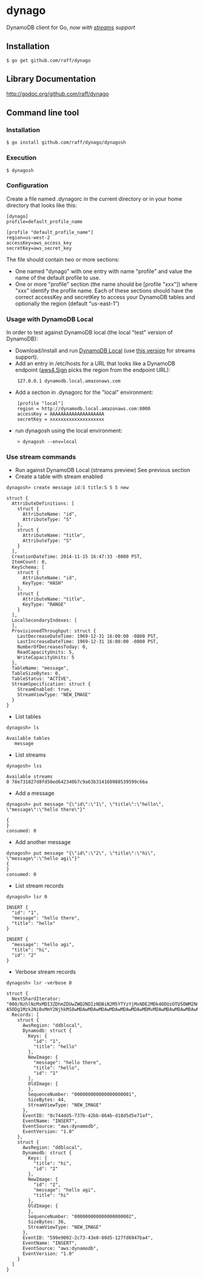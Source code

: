 dynago
======

DynamoDB client for Go,
*now with [streams](http://dynamodb-preview.s3-website-us-west-2.amazonaws.com/docs/streams-dg/About.html) support*

## Installation
    $ go get github.com/raff/dynago

## Library Documentation
http://godoc.org/github.com/raff/dynago

## Command line tool

### Installation
    $ go install github.com/raff/dynago/dynagosh
    
### Execution
    $ dynagosh

### Configuration
  Create a file named .dynagorc in the current directory or in your home directory that looks like this:

    [dynago]
    profile=default_profile_name

    [profile "default_profile_name"]
    region=us-west-2
    accessKey=aws_access_key
    secretKey=aws_secret_key
    
The file should contain two or more sections:

* One named "dynago" with one entry with name "profile" and value the name of the default profile to use.
* One or more "profile" section (the name should be [profile "xxx"]) where "xxx" identify the profile name.
Each of these sections should have the correct accessKey and secretKey to access your DynamoDB tables and optionally the region (default "us-east-1")

### Usage with DynamoDB Local

In order to test against DynamoDB local (the local "test" version of DynamoDB):
* Download/install and run [DynamoDB Local](  http://docs.aws.amazon.com/amazondynamodb/latest/developerguide/Tools.DynamoDBLocal.html)
  (use [this version](http://dynamodb-preview.s3-website-us-west-2.amazonaws.com/docs/streams-dg/About.html#RequiredToolsAndResources.DynamoDBLocal) for streams support).
* Add an entry in /etc/hosts for a URL that looks like a DynamoDB endpoint ([aws4.Sign](https://github.com/raff/aws4/blob/master/sign.go#L50) picks the region from the endpoint URL):
```
    127.0.0.1 dynamodb.local.amazonaws.com
```
* Add a section in .dynagorc for the "local" environment:
```
    [profile "local"]
    region = http://dynamodb.local.amazonaws.com:8000
    accessKey = AAAAAAAAAAAAAAAAAAAA
    secretKey = xxxxxxxxxxxxxxxxxxxx
```
* run dynagosh using the local environment:
```
    > dynagosh --env=local
```

### Use stream commands
* Run against DynamoDB Local (streams preview)
  See previous section
* Create a table with stream enabled
```
dynagosh> create message id:S title:S 5 5 new

struct {
  AttributeDefinitions: [
    struct {
      AttributeName: "id",
      AttributeType: "S"
    },
    struct {
      AttributeName: "title",
      AttributeType: "S"
    }
  ],
  CreationDateTime: 2014-11-15 16:47:33 -0800 PST,
  ItemCount: 0,
  KeySchema: [
    struct {
      AttributeName: "id",
      KeyType: "HASH"
    },
    struct {
      AttributeName: "title",
      KeyType: "RANGE"
    }
  ],
  LocalSecondaryIndexes: [
  ],
  ProvisionedThroughput: struct {
    LastDecreaseDateTime: 1969-12-31 16:00:00 -0800 PST,
    LastIncreaseDateTime: 1969-12-31 16:00:00 -0800 PST,
    NumberOfDecreasesToday: 0,
    ReadCapacityUnits: 5,
    WriteCapacityUnits: 5
  },
  TableName: "message",
  TableSizeBytes: 0,
  TableStatus: "ACTIVE",
  StreamSpecification: struct {
    StreamEnabled: true,
    StreamViewType: "NEW_IMAGE"
  }
}
```
* List tables
```
dynagosh> ls

Available tables
   message
```
* List streams
```
dynagosh> lss

Available streams
0 78e731027d8fd50ed642340b7c9a63b314160988539599c66a
```
* Add a message
```
dynagosh> put message "{\"id\":\"1\", \"title\":\"hello\", \"message\":\"hello there\"}"

{
}
consumed: 0
```
* Add another message
```
dynagosh> put message "{\"id\":\"2\", \"title\":\"hi\", \"message\":\"hello agi\"}"
{
}
consumed: 0
```
* List stream records
```
dynagosh> lsr 0

INSERT {
  "id": "1",
  "message": "hello there",
  "title": "hello"
}

INSERT {
  "message": "hello agi",
  "title": "hi",
  "id": "2"
}
```
* Verbose stream records
```
dynagosh> lsr -verbose 0

struct {
  NextShardIterator: "000/NzhlNzMxMDI3ZDhmZDUwZWQ2NDIzNDBiN2M5YTYzYjMxNDE2MDk4ODUzOTU5OWM2NmEvc2hhcmRJZC0wMDAwMDAwMTQxNj
A5ODg1Mzk2Ni0xMmY2NjhkMS8wMDAwMDAwMDAwMDAwMDAwMDAwMDMvMDAwMDAwMDAwMDAwMDAwMDAxNDE2MDk4OTg1Nzg2",
  Records: [
    struct {
      AwsRegion: "ddblocal",
      Dynamodb: struct {
        Keys: {
          "id": "1",
          "title": "hello"
        },
        NewImage: {
          "message": "hello there",
          "title": "hello",
          "id": "1"
        },
        OldImage: {
        },
        SequenceNumber: "000000000000000000001",
        SizeBytes: 44,
        StreamViewType: "NEW_IMAGE"
      },
      EventID: "0c744dd5-737b-42bb-864b-d18d5d5e71af",
      EventName: "INSERT",
      EventSource: "aws:dynamodb",
      EventVersion: "1.0"
    },
    struct {
      AwsRegion: "ddblocal",
      Dynamodb: struct {
        Keys: {
          "title": "hi",
          "id": "2"
        },
        NewImage: {
          "id": "2",
          "message": "hello agi",
          "title": "hi"
        },
        OldImage: {
        },
        SequenceNumber: "000000000000000000002",
        SizeBytes: 36,
        StreamViewType: "NEW_IMAGE"
      },
      EventID: "599e9002-2c73-43e0-80d5-127fd6947ba4",
      EventName: "INSERT",
      EventSource: "aws:dynamodb",
      EventVersion: "1.0"
    }
  ]
}
```
